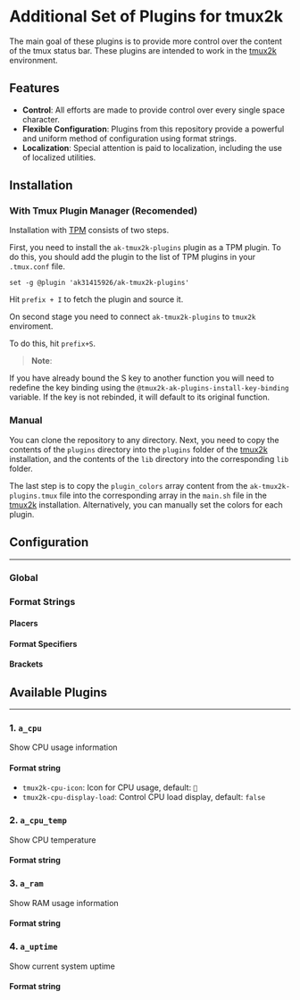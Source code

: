 # Additional Set of Plugins for tmux2k

The main goal of these plugins is to provide more control over the content of the tmux status bar. These plugins are intended to work in the [tmux2k](https://github.com/2KAbhishek/tmux2k) environment.

## Features
- **Control**: All efforts are made to provide control over every single space character.
- **Flexible Configuration**: Plugins from this repository provide a powerful and uniform method of configuration using format strings.
- **Localization**: Special attention is paid to localization, including the use of localized utilities.

## Installation
### With Tmux Plugin Manager (Recomended)

Installation with [TPM](https://github.com/tmux-plugins/tpm) consists of two steps.

First, you need to install the `ak-tmux2k-plugins` plugin as a TPM plugin.
To do this, you should add the plugin to the list of TPM plugins in your `.tmux.conf` file.

    set -g @plugin 'ak31415926/ak-tmux2k-plugins'

Hit `prefix + I` to fetch the plugin and source it.

On second stage you need to connect `ak-tmux2k-plugins` to `tmux2k` enviroment.

To do this, hit `prefix+S`.

> **Note**:
>
If you have already bound the S key to another function you will need to redefine the key binding using the `@tmux2k-ak-plugins-install-key-binding` variable.  If the key is not rebinded, it will default to its original function.

### Manual

You can clone the repository to any directory. Next, you need to copy the contents of the `plugins` directory into the `plugins` folder of the [tmux2k](https://github.com/2KAbhishek/tmux2k) installation, and the contents of the `lib` directory into the corresponding `lib` folder.

The last step is to copy the `plugin_colors` array content from the `ak-tmux2k-plugins.tmux` file into the corresponding array in the `main.sh` file in the [tmux2k](https://github.com/2KAbhishek/tmux2k) installation. Alternatively, you can manually set the colors for each plugin.

## Configuration
---

### Global

### Format Strings

#### Placers

#### Format Specifiers

#### Brackets

## Available Plugins
---
### 1. `a_cpu`

Show CPU usage information

#### Format string

- `tmux2k-cpu-icon`: Icon for CPU usage, default: ``
- `tmux2k-cpu-display-load`: Control CPU load display, default: `false`

### 2. `a_cpu_temp`

Show CPU temperature

#### Format string

### 3. `a_ram`

Show RAM usage information

#### Format string

### 4. `a_uptime`

Show current system uptime

#### Format string